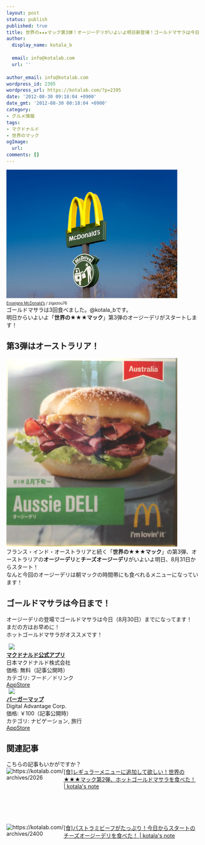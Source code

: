 ```yaml
---
layout: post
status: publish
published: true
title: 世界の★★★マック第3弾！オージーデリがいよいよ明日新登場！ゴールドマサラは今日(8/30)まで！
author:
  display_name: kotala_b

  email: info@kotalab.com
  url: ''

author_email: info@kotalab.com
wordpress_id: 2395
wordpress_url: https://kotalab.com/?p=2395
date: '2012-08-30 09:18:04 +0900'
date_gmt: '2012-08-30 00:18:04 +0900'
category:
- グルメ情報
tags:
- マクドナルド
- 世界のマック
ogImage:
  url:
comments: []
---
```

<p><a href="/wp-content/uploads/legrand_120718_02.jpg" target="_blank"><img src="/wp-content/uploads/legrand_120718_02.jpg" alt="" title="legrand_120718_02" width="448" height="336" class="alignnone size-full wp-image-1539" /></a><br />
<span style="font-size:10px;"><a href="http://www.igosso.net/flk/6914750483.html" target="_blank">Enseigne McDonald&rsquo;s</a> / zigazou76</span><br />
ゴールドマサラは3回食べました。@kotala_bです。<br />
明日からいよいよ「<strong>世界の★★★マック</strong>」第3弾のオージーデリがスタートします！<br />
</p>
<!--more-->
<h2>第3弾はオーストラリア！</h2>
<p><a href="/wp-content/uploads/aussiedeli_120830.jpg" target="_blank"><img src="/wp-content/uploads/aussiedeli_120830.jpg" alt="" title="aussiedeli_120830" width="448" height="493" class="alignnone size-full wp-image-2396" /></a><br />
フランス・インド・オーストラリアと続く「<strong>世界の★★★マック</strong>」の第3弾、オーストラリアの<strong>オージーデリ</strong>と<strong>チーズオージーデリ</strong>がいよいよ明日、8月31日からスタート！<br />
なんと今回のオージーデリは朝マックの時間帯にも食べれるメニューになっています！</p>
<h2>ゴールドマサラは今日まで！</h2>
<p>オージーデリの登場でゴールドマサラは今日（8月30日）までになってます！<br />
まだの方はお早めに！<br />
ホットゴールドマサラがオススメです！</p>
<div class="applink">
<div class="applinkimg"><a href="https://itunes.apple.com/jp/app/makudonarudo-gong-shiapuri/id413618155?mt=8&uo=4&at=10l4yU" rel="nofollow" target="_blank"><img hspace="6" src="http://a9.phobos.apple.com/us/r30/Purple4/v4/c7/28/39/c728397c-f441-a223-8bfb-b78cdd0671c7/mzl.avtbvpez.png" width="80" /></a></div>
<div class="applinktext">
<div class="applinktitle"><strong><a href="https://itunes.apple.com/jp/app/makudonarudo-gong-shiapuri/id413618155?mt=8&uo=4&at=10l4yU" rel="nofollow" target="_blank">マクドナルド公式アプリ</a></strong></div>
<div class="applinkinfo">日本マクドナルド株式会社</div>
<div class="applinkinfo">価格: 無料（記事公開時）</div>
<div class="applinkinfo">カテゴリ: フード／ドリンク</div>
</div>
<div class="clear"></div>
<div class="appstorelink"><a href="https://itunes.apple.com/jp/app/makudonarudo-gong-shiapuri/id413618155?mt=8&uo=4&at=10l4yU" rel="nofollow" target="_blank">AppStore</a></div>
</div>
<div class="applink">
<div class="applinkimg"><a href="https://itunes.apple.com/jp/app/bagamappu/id419531778?mt=8&uo=4&at=10l4yU" rel="nofollow" target="_blank"><img hspace="6" src="http://a1884.phobos.apple.com/us/r30/Purple6/v4/d4/a4/f3/d4a4f3a8-2777-cc5d-eb71-d10ba8cc69ff/mzl.damrzorj.png" width="80" /></a></div>
<div class="applinktext">
<div class="applinktitle"><strong><a href="https://itunes.apple.com/jp/app/bagamappu/id419531778?mt=8&uo=4&at=10l4yU" rel="nofollow" target="_blank">バーガーマップ</a></strong></div>
<div class="applinkinfo">Digital Advantage Corp.</div>
<div class="applinkinfo">価格: ￥100（記事公開時）</div>
<div class="applinkinfo">カテゴリ: ナビゲーション, 旅行</div>
</div>
<div class="clear"></div>
<div class="appstorelink"><a href="https://itunes.apple.com/jp/app/bagamappu/id419531778?mt=8&uo=4&at=10l4yU" rel="nofollow" target="_blank">AppStore</a></div>
</div>
<section id="rele">
<h2>関連記事</h2>
<p>こちらの記事もいかがですか？<br />
<a href="/world-mac-ind2" target="_blank"><img src="https://capture.heartrails.com/150x130?https://kotalab.com/archives/2026" alt="https://kotalab.com/archives/2026" width="150" height="130" align="left" /></a><a href="/world-mac-ind2" target="_blank">[食]レギュラーメニューに追加して欲しい！世界の★★★マック第2弾、ホットゴールドマサラを食べた！ | kotala's note</a><br style="clear:both;" /><br />
<a href="/world-mac-aus" target="_blank"><img src="https://capture.heartrails.com/150x130?https://kotalab.com/archives/2400" alt="https://kotalab.com/archives/2400" width="150" height="130" align="left" /></a><a href="/world-mac-aus" target="_blank">[食]パストラミビーフがたっぷり！今日からスタートのチーズオージーデリを食べた！ | kotala's note</a><br style="clear:both;" /><br />
</section>
